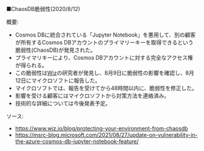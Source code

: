 
■ChaosDB脆弱性(2020/8/12)

概要:

- Cosmos DBに統合されている「Jupyter Notebook」を悪用して、別の顧客が所有するCosmos DBアカウントのプライマリーキーを取得できるという脆弱性(ChaosDB)が発見された。
- プライマリキーにより、Cosmos DBアカウントに対する完全なアクセス権が得られる。
- この脆弱性は[Wiz](https://www.wiz.io)の研究者が発見し、8月9日に脆弱性の影響を確認し、8月12日にマイクロソフトに報告した。
- マイクロソフトでは、報告を受けてから48時間以内に、脆弱性を修正した。
- 影響を受ける顧客にはマイクロソフトから対策方法を連絡済み。
- 技術的な詳細については今後発表予定。

ソース:

- https://www.wiz.io/blog/protecting-your-environment-from-chaosdb
- https://msrc-blog.microsoft.com/2021/08/27/update-on-vulnerability-in-the-azure-cosmos-db-jupyter-notebook-feature/
